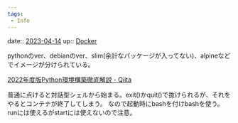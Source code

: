 ```yaml
---
tags:
 - Info
---
```


date:: [2023-04-14](/Daily_Note/2023-04-14.md)
up:: [Docker](../Bar/App/Docker.md)

pythonのver、debianのver、slim(余計なパッケージが入ってない)、alpineなどでイメージが分けられている。

[2022年度版Python環境構築徹底解説 - Qiita](https://qiita.com/kjm_nuco/items/733d67ff39acb41839f2)

普通に点けると対話型シェルから始まる。exit()かquit()で抜けられるが、それをやるとコンテナが終了してしまう。
なので起動時にbashを付けbashを使う。runには使えるがstartには使えないので注意。



